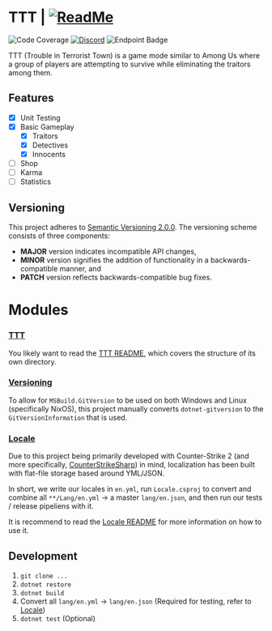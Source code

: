 # TTT | [![ReadMe](https://img.shields.io/badge/ReadMe-018EF5?logo=readme&logoColor=fff&style=for-the-badge)](./TTT/README.md)

![Code Coverage](https://img.shields.io/endpoint?url=https://gist.githubusercontent.com/MSWS/6289e1f34da3b70fbba5f84f5ffb25a1/raw/code-coverage.json)
[![Discord](https://img.shields.io/discord/623439460683481091?style=for-the-badge&logo=discord&label=Discord)](https://msws.xyz/s/discord)
![Endpoint Badge](https://img.shields.io/endpoint?url=https%3A%2F%2Fwaka.msws.xyz%2Fapi%2Fcompat%2Fshields%2Fv1%2Fmsws%2Fproject%3ATTT%2Finterval%3Aall_time%26label%3DAll%2520time%26color%3Dblue&style=for-the-badge&label=Dev%20Time)

TTT (Trouble in Terrorist Town) is a game mode similar to Among Us where a group of players are attempting to
survive while eliminating the traitors among them.

## Features

- [X] Unit Testing
- [X] Basic Gameplay
    - [X] Traitors
    - [X] Detectives
    - [X] Innocents
- [ ] Shop
- [ ] Karma
- [ ] Statistics

## Versioning

This project adheres to [Semantic Versioning 2.0.0](https://semver.org/spec/v2.0.0.html).
The versioning scheme consists of three components:

- **MAJOR** version indicates incompatible API changes,
- **MINOR** version signifies the addition of functionality in a backwards-compatible manner, and
- **PATCH** version reflects backwards-compatible bug fixes.

# Modules

### [TTT](./TTT)

You likely want to read the [TTT README](./TTT/README.md), which covers the structure of its own directory.

### [Versioning](./Versioning)

To allow for `MSBuild.GitVersion` to be used on both Windows and Linux (specifically NixOS), this project manually
converts `dotnet-gitversion` to the `GitVersionInformation` that is used.

### [Locale](./Locale)

Due to this project being primarily developed with Counter-Strike 2 (and more
specifically, [CounterStrikeSharp](https://github.com/roflmuffin/CounterStrikeSharp)) in mind, localization has been
built with flat-file storage based around YML/JSON.

In short, we write our locales in `en.yml`, run `Locale.csproj` to convert and combine all `**/Lang/en.yml` -> a master
`lang/en.json`, and then run our tests / release pipeliens with it.

It is recommend to read the [Locale README](./Locale/README.md) for more information on how to use it.

## Development

1. `git clone ...`
2. `dotnet restore`
3. `dotnet build`
4. Convert all `lang/en.yml` -> `lang/en.json` (Required for testing, refer to [Locale](./Locale/README.md))
5. `dotnet test` (Optional)
